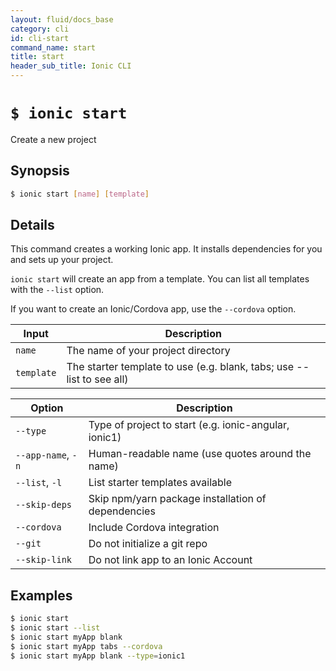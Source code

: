 ```yaml
---
layout: fluid/docs_base
category: cli
id: cli-start
command_name: start
title: start
header_sub_title: Ionic CLI
---
```


# `$ ionic start`

Create a new project
## Synopsis

```bash
$ ionic start [name] [template]
```
  
## Details

This command creates a working Ionic app. It installs dependencies for you and sets up your project.

`ionic start` will create an app from a template. You can list all templates with the `--list` option.

If you want to create an Ionic/Cordova app, use the `--cordova` option.


Input | Description
----- | ----------
`name` | The name of your project directory
`template` | The starter template to use (e.g. blank, tabs; use --list to see all)


Option | Description
------ | ----------
`--type` | Type of project to start (e.g. ionic-angular, ionic1)
`--app-name`, `-n` | Human-readable name (use quotes around the name)
`--list`, `-l` | List starter templates available
`--skip-deps` | Skip npm/yarn package installation of dependencies
`--cordova` | Include Cordova integration
`--git` | Do not initialize a git repo
`--skip-link` | Do not link app to an Ionic Account

## Examples

```bash
$ ionic start 
$ ionic start --list
$ ionic start myApp blank
$ ionic start myApp tabs --cordova
$ ionic start myApp blank --type=ionic1
```
